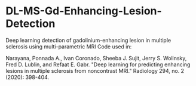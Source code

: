 # DL-MS-Gd-Enhancing-Lesion-Detection
Deep learning detection of gadolinium-enhancing lesion in multiple sclerosis using multi-parametric MRI
Code used in:

Narayana, Ponnada A., Ivan Coronado, Sheeba J. Sujit, Jerry S. Wolinsky, Fred D. Lublin, and Refaat E. Gabr. "Deep learning for predicting enhancing lesions in multiple sclerosis from noncontrast MRI." Radiology 294, no. 2 (2020): 398-404.
